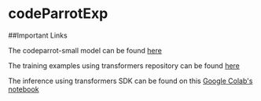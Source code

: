 # codeParrotExp

##Important Links

The codeparrot-small model can be found [here](https://huggingface.co/codeparrot/codeparrot-small?text=def+hello_world%28%29%3A)

The training examples using transformers repository can be found [here](https://github.com/huggingface/transformers/tree/main/examples/research_projects/codeparrot)

The inference using transformers SDK can be found on this [Google Colab's notebook](https://colab.research.google.com/drive/1sVGhNmvH5o8y7lc7u5CXYcnUeUuGkHd8?usp=drive_link)
